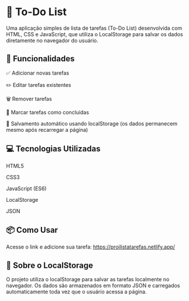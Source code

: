 # 📝 To-Do List
Uma aplicação simples de lista de tarefas (To-Do List) desenvolvida com HTML, CSS e JavaScript, que utiliza o LocalStorage para salvar os dados diretamente no navegador do usuário.

## 🚀 Funcionalidades
✅ Adicionar novas tarefas

✏️ Editar tarefas existentes

🗑️ Remover tarefas

📌 Marcar tarefas como concluídas

💾 Salvamento automático usando localStorage (os dados permanecem mesmo após recarregar a página)

## 💻 Tecnologias Utilizadas
HTML5

CSS3

JavaScript (ES6)

LocalStorage

JSON

## 📦 Como Usar
Acesse o link e adicione sua tarefa: https://projlistatarefas.netlify.app/

## 💾 Sobre o LocalStorage
O projeto utiliza o localStorage para salvar as tarefas localmente no navegador.
Os dados são armazenados em formato JSON e carregados automaticamente toda vez que o usuário acessa a página.
